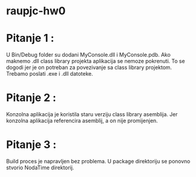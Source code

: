 # raupjc-hw0
# Pitanje 1 :
U Bin/Debug  folder su dodani MyConsole.dll i MyConsole.pdb. 
Ako maknemo .dll class library projekta aplikacija se nemoze pokrenuti.
To se dogodi jer je on potreban za povezivanje sa class library projektom.
Trebamo poslati .exe i .dll datoteke.
# Pitanje 2 :
Konzolna aplikacija je koristila staru verziju class library asemblija.
Jer konzolna aplikacija referencira asemblij, a on nije promijenjen.
# Pitanje 3 :
Build proces je napravljen bez problema.
U package direktoriju se ponovno stvorio NodaTime direktorij.